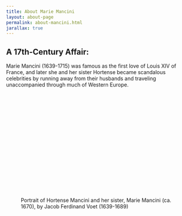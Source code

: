 ```yaml
---
title: About Marie Mancini
layout: about-page
permalink: about-mancini.html
jarallax: true
---
```


<h2 class="pt-4">A 17th-Century Affair:</h2>
<p>Marie Mancini (1639-1715) was famous as the first love of Louis XIV of France, and later she and her sister Hortense became scandalous celebrities by running away from their husbands and traveling unaccompanied through much of Western Europe.</p>
<div class="text-center">
    <figure class="figure m-4">
        <img class="figure-img img-fluid rounded lazyload w-75" alt="Portrait of Hortense Mancini and her sister, Marie Mancini" src="data:image/svg+xml,%3Csvg xmlns='http://www.w3.org/2000/svg' viewBox='0 0 3 2'%3E%3C/svg%3E" data-src="assets/images/marie-photo.jpg" >
        <figcaption class="figure-caption">Portrait of Hortense Mancini and her sister, Marie Mancini (ca. 1670), by Jacob Ferdinand Voet (1639-1689)</figcaption>
    </figure>
</div>